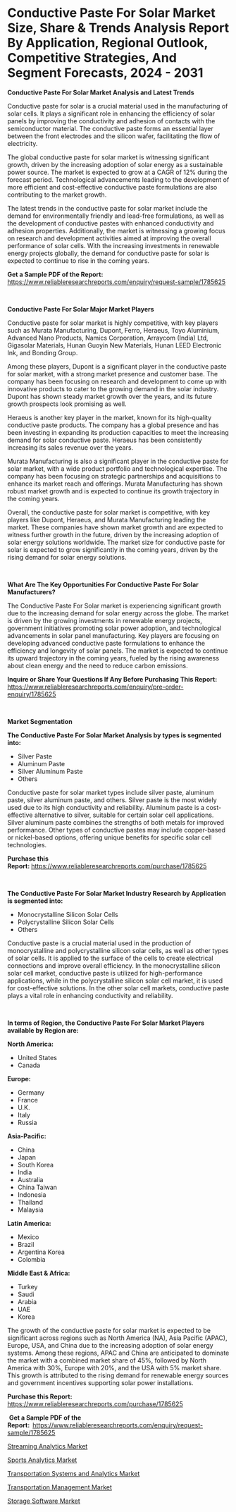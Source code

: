 <p><h1>Conductive Paste For Solar Market Size, Share & Trends Analysis Report By Application, Regional Outlook, Competitive Strategies, And Segment Forecasts, 2024 - 2031</h1></p><p><strong>Conductive Paste For Solar Market Analysis and Latest Trends</strong></p>
<p><p>Conductive paste for solar is a crucial material used in the manufacturing of solar cells. It plays a significant role in enhancing the efficiency of solar panels by improving the conductivity and adhesion of contacts with the semiconductor material. The conductive paste forms an essential layer between the front electrodes and the silicon wafer, facilitating the flow of electricity.</p><p>The global conductive paste for solar market is witnessing significant growth, driven by the increasing adoption of solar energy as a sustainable power source. The market is expected to grow at a CAGR of 12% during the forecast period. Technological advancements leading to the development of more efficient and cost-effective conductive paste formulations are also contributing to the market growth.</p><p>The latest trends in the conductive paste for solar market include the demand for environmentally friendly and lead-free formulations, as well as the development of conductive pastes with enhanced conductivity and adhesion properties. Additionally, the market is witnessing a growing focus on research and development activities aimed at improving the overall performance of solar cells. With the increasing investments in renewable energy projects globally, the demand for conductive paste for solar is expected to continue to rise in the coming years.</p></p>
<p><strong>Get a Sample PDF of the Report:&nbsp;</strong> <a href="https://www.reliableresearchreports.com/enquiry/request-sample/1785625">https://www.reliableresearchreports.com/enquiry/request-sample/1785625</a></p>
<p>&nbsp;</p>
<p><strong>Conductive Paste For Solar Major Market Players</strong></p>
<p><p>Conductive paste for solar market is highly competitive, with key players such as Murata Manufacturing, Dupont, Ferro, Heraeus, Toyo Aluminium, Advanced Nano Products, Namics Corporation, Arraycom (India) Ltd, Gigasolar Materials, Hunan Guoyin New Materials, Hunan LEED Electronic Ink, and Bonding Group.</p><p>Among these players, Dupont is a significant player in the conductive paste for solar market, with a strong market presence and customer base. The company has been focusing on research and development to come up with innovative products to cater to the growing demand in the solar industry. Dupont has shown steady market growth over the years, and its future growth prospects look promising as well.</p><p>Heraeus is another key player in the market, known for its high-quality conductive paste products. The company has a global presence and has been investing in expanding its production capacities to meet the increasing demand for solar conductive paste. Heraeus has been consistently increasing its sales revenue over the years.</p><p>Murata Manufacturing is also a significant player in the conductive paste for solar market, with a wide product portfolio and technological expertise. The company has been focusing on strategic partnerships and acquisitions to enhance its market reach and offerings. Murata Manufacturing has shown robust market growth and is expected to continue its growth trajectory in the coming years.</p><p>Overall, the conductive paste for solar market is competitive, with key players like Dupont, Heraeus, and Murata Manufacturing leading the market. These companies have shown market growth and are expected to witness further growth in the future, driven by the increasing adoption of solar energy solutions worldwide. The market size for conductive paste for solar is expected to grow significantly in the coming years, driven by the rising demand for solar energy solutions.</p></p>
<p>&nbsp;</p>
<p><strong>What Are The Key Opportunities For Conductive Paste For Solar Manufacturers?</strong></p>
<p><p>The Conductive Paste For Solar market is experiencing significant growth due to the increasing demand for solar energy across the globe. The market is driven by the growing investments in renewable energy projects, government initiatives promoting solar power adoption, and technological advancements in solar panel manufacturing. Key players are focusing on developing advanced conductive paste formulations to enhance the efficiency and longevity of solar panels. The market is expected to continue its upward trajectory in the coming years, fueled by the rising awareness about clean energy and the need to reduce carbon emissions.</p></p>
<p><strong>Inquire or Share Your Questions If Any Before Purchasing This Report:</strong> <a href="https://www.reliableresearchreports.com/enquiry/pre-order-enquiry/1785625">https://www.reliableresearchreports.com/enquiry/pre-order-enquiry/1785625</a></p>
<p>&nbsp;</p>
<p><strong>Market Segmentation</strong></p>
<p><strong>The Conductive Paste For Solar Market Analysis by types is segmented into:</strong></p>
<p><ul><li>Silver Paste</li><li>Aluminum Paste</li><li>Silver Aluminum Paste</li><li>Others</li></ul></p>
<p><p>Conductive paste for solar market types include silver paste, aluminum paste, silver aluminum paste, and others. Silver paste is the most widely used due to its high conductivity and reliability. Aluminum paste is a cost-effective alternative to silver, suitable for certain solar cell applications. Silver aluminum paste combines the strengths of both metals for improved performance. Other types of conductive pastes may include copper-based or nickel-based options, offering unique benefits for specific solar cell technologies.</p></p>
<p><strong>Purchase this Report:&nbsp;</strong><a href="https://www.reliableresearchreports.com/purchase/1785625">https://www.reliableresearchreports.com/purchase/1785625</a></p>
<p>&nbsp;</p>
<p><strong>The Conductive Paste For Solar Market Industry Research by Application is segmented into:</strong></p>
<p><ul><li>Monocrystalline Silicon Solar Cells</li><li>Polycrystalline Silicon Solar Cells</li><li>Others</li></ul></p>
<p><p>Conductive paste is a crucial material used in the production of monocrystalline and polycrystalline silicon solar cells, as well as other types of solar cells. It is applied to the surface of the cells to create electrical connections and improve overall efficiency. In the monocrystalline silicon solar cell market, conductive paste is utilized for high-performance applications, while in the polycrystalline silicon solar cell market, it is used for cost-effective solutions. In the other solar cell markets, conductive paste plays a vital role in enhancing conductivity and reliability.</p></p>
<p>&nbsp;</p>
<p><strong>In terms of Region, the Conductive Paste For Solar Market Players available by Region are:</strong></p>
<p>
    <p> <strong> North America: </strong>
        <ul>
            <li>United States</li>
            <li>Canada</li>
        </ul>
        </p> 
    <p> <strong> Europe: </strong>
        <ul>
            <li>Germany</li>
            <li>France</li>
            <li>U.K.</li>
            <li>Italy</li>
            <li>Russia</li>
        </ul>
        </p> 
    <p> <strong> Asia-Pacific: </strong>
        <ul>
            <li>China</li>
            <li>Japan</li>
            <li>South Korea</li>
            <li>India</li>
            <li>Australia</li>
            <li>China Taiwan</li>
            <li>Indonesia</li>
            <li>Thailand</li>
            <li>Malaysia</li>
        </ul>
        </p> 
    <p> <strong> Latin America: </strong>
        <ul>
            <li>Mexico</li>
            <li>Brazil</li>
            <li>Argentina Korea</li>
            <li>Colombia</li>
        </ul>
        </p> 
    <p> <strong> Middle East & Africa: </strong>
        <ul>
            <li>Turkey</li>
            <li>Saudi</li>
            <li>Arabia</li>
            <li>UAE</li>
            <li>Korea</li>
        </ul>
    </p>
    </p>
<p><p>The growth of the conductive paste for solar market is expected to be significant across regions such as North America (NA), Asia Pacific (APAC), Europe, USA, and China due to the increasing adoption of solar energy systems. Among these regions, APAC and China are anticipated to dominate the market with a combined market share of 45%, followed by North America with 30%, Europe with 20%, and the USA with 5% market share. This growth is attributed to the rising demand for renewable energy sources and government incentives supporting solar power installations.</p></p>
<p><strong>Purchase this Report: </strong><a href="https://www.reliableresearchreports.com/purchase/1785625">https://www.reliableresearchreports.com/purchase/1785625</a></p>
<p>&nbsp;<strong>Get a Sample PDF of the Report:&nbsp;&nbsp;</strong><a href="https://www.reliableresearchreports.com/enquiry/request-sample/1785625">https://www.reliableresearchreports.com/enquiry/request-sample/1785625</a></p>
<p><strong></strong></p>
<p><p><a href="https://medium.com/@garettbauch/analyzing-streaming-analytics-market-global-industry-perspective-and-forecast-2024-to-2031-6be301efe54b">Streaming Analytics Market</a></p><p><a href="https://medium.com/@garettbauch/sports-analytics-market-exploring-market-share-market-trends-and-future-growth-1bd4c03758a7">Sports Analytics Market</a></p><p><a href="https://medium.com/@garettbauch/transportation-systems-and-analytics-market-research-report-its-history-and-forecast-2024-to-2031-5153b57278b9">Transportation Systems and Analytics Market</a></p><p><a href="https://medium.com/@garettbauch/transportation-management-market-insight-market-trends-growth-forecasted-from-2024-to-2031-0ab38c0884e0">Transportation Management Market</a></p><p><a href="https://medium.com/@garettbauch/storage-software-market-trends-forecast-and-competitive-analysis-to-2031-677408fc86a7">Storage Software Market</a></p></p>